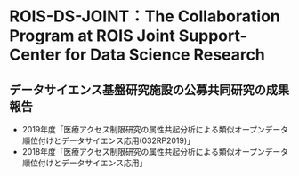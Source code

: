 # ROIS-DS-JOINT：The Collaboration Program at ROIS Joint Support-Center for Data Science Research
## データサイエンス基盤研究施設の公募共同研究の成果報告


- 2019年度「医療アクセス制限研究の属性共起分析による類似オープンデータ順位付けとデータサイエンス応用(032RP2019)」
- 2018年度「医療アクセス制限研究の属性共起分析による類似オープンデータ順位付けとデータサイエンス応用」

